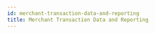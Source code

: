 ```yaml
---
id: merchant-transaction-data-and-reporting
title: Merchant Transaction Data and Reporting
---
```



